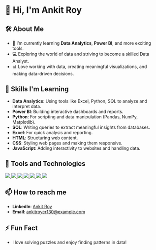 # 👋 Hi, I'm Ankit Roy

## 🛠️ About Me
- 🌱 I’m currently learning **Data Analytics**, **Power BI**, and more exciting tools.
- 💻 Exploring the world of data and striving to become a skilled Data Analyst.
- 📊 Love working with data, creating meaningful visualizations, and making data-driven decisions.

## 🚀 Skills I'm Learning
- **Data Analytics**: Using tools like Excel, Python, SQL to analyze and interpret data.
- **Power BI**: Building interactive dashboards and reports.
- **Python**: For scripting and data manipulation (Pandas, NumPy, Matplotlib).
- **SQL**: Writing queries to extract meaningful insights from databases.
- **Excel**: For quick analysis and reporting.
- **HTML**: Structuring web content.
- **CSS**: Styling web pages and making them responsive.
- **JavaScript**: Adding interactivity to websites and handling data.

## 🔧 Tools and Technologies
<p align="left">
  <a href="https://www.python.org/" target="_blank"> <img src="https://img.icons8.com/color/48/000000/python--v1.png"/> </a>
  <a href="https://powerbi.microsoft.com/" target="_blank"> <img src="https://img.icons8.com/color/48/000000/power-bi.png"/> </a>
  <a href="https://www.microsoft.com/en-us/microsoft-365/excel" target="_blank"> <img src="https://img.icons8.com/color/48/000000/microsoft-excel-2019.png"/> </a>
  <a href="https://www.mysql.com/" target="_blank"> <img src="https://img.icons8.com/color/48/000000/mysql-logo.png"/> </a>
  <a href="https://developer.mozilla.org/en-US/docs/Web/HTML" target="_blank"> <img src="https://img.icons8.com/color/48/000000/html-5--v1.png"/> </a>
  <a href="https://developer.mozilla.org/en-US/docs/Web/CSS" target="_blank"> <img src="https://img.icons8.com/color/48/000000/css3.png"/> </a>
  <a href="https://developer.mozilla.org/en-US/docs/Web/JavaScript" target="_blank"> <img src="https://img.icons8.com/color/48/000000/javascript--v1.png"/> </a>
</p>

## 📫 How to reach me
- **LinkedIn**: [Ankit Roy](https://www.linkedin.com/in/ankit-roy-809b17219)
- **Email**: ankitroycr130@example.com

## ⚡ Fun Fact
- I love solving puzzles and enjoy finding patterns in data!
